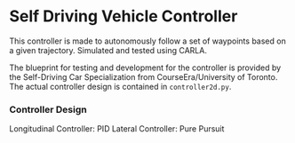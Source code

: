 # Self Driving Vehicle Controller
This controller is made to autonomously follow a set of waypoints based on a given trajectory. Simulated and tested using CARLA. 

The blueprint for testing and development for the controller is provided by the Self-Driving Car Specialization from CourseEra/University of Toronto. The actual controller design is contained in `controller2d.py`.

### Controller Design
Longitudinal Controller: PID
Lateral Controller: Pure Pursuit
